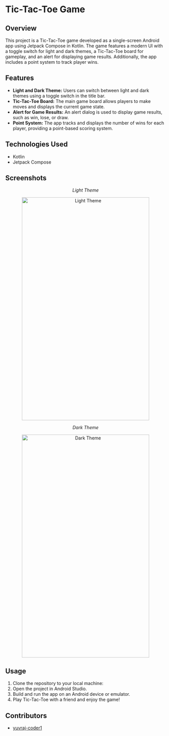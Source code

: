 # Tic-Tac-Toe Game

## Overview
This project is a Tic-Tac-Toe game developed as a single-screen Android app using Jetpack Compose in Kotlin. The game features a modern UI with a toggle switch for light and dark themes, a Tic-Tac-Toe board for gameplay, and an alert for displaying game results. Additionally, the app includes a point system to track player wins.

## Features
- **Light and Dark Theme:** Users can switch between light and dark themes using a toggle switch in the title bar.
- **Tic-Tac-Toe Board:** The main game board allows players to make moves and displays the current game state.
- **Alert for Game Results:** An alert dialog is used to display game results, such as win, lose, or draw.
- **Point System:** The app tracks and displays the number of wins for each player, providing a point-based scoring system.

## Technologies Used
- Kotlin
- Jetpack Compose

## Screenshots

<div style="text-align:center;">
    <div>
         <p><em>Light Theme</em></p>
        <img src="https://github.com/yuvraj-coder1/Tic-Tac-Toe-Game/assets/142040957/8a855e08-148d-40e8-bbb5-f27c7faea5cd" alt="Light Theme" width="400" height="700">
    </div>
    <div>
        <p><em>Dark Theme</em></p>
        <img src="https://github.com/yuvraj-coder1/Tic-Tac-Toe-Game/assets/142040957/4a265907-2627-4638-b674-fbf1a899fbdf/WhatsApp Image 2024-04-03 at 16 02 25_652d9874.jpg" alt="Dark Theme" width="400" height="700">
    </div>
</div>



## Usage
1. Clone the repository to your local machine:
2. Open the project in Android Studio.
3. Build and run the app on an Android device or emulator.
4. Play Tic-Tac-Toe with a friend and enjoy the game!

## Contributors
- [yuvraj-coder1](https://github.com/yuvraj-coder1)

